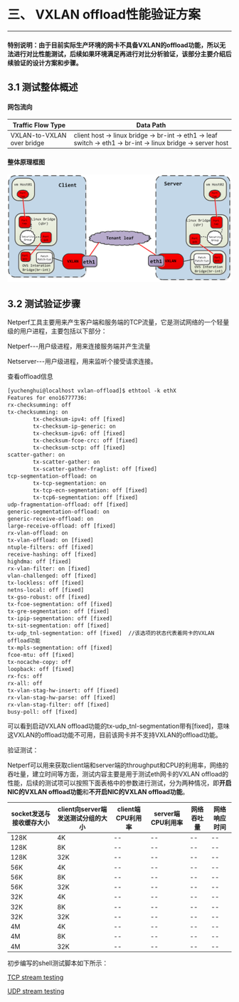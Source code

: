 # 三、 VXLAN offload性能验证方案

--------

####  **特别说明：由于目前实际生产环境的网卡不具备VXLAN的offload功能，所以无法进行对比性能测试，后续如果环境满足再进行对比分析验证，该部分主要介绍后续验证的设计方案和步骤。**


## **3.1 测试整体概述**


#### **网包流向**

| Traffic Flow Type         | Data Path                                                                                                    | 
| --------------------------| ----------------------------------------------------------------------------------------------------------   | 
|VXLAN-to-VXLAN over bridge | client host -> linux bridge -> br-int -> eth1 -> leaf switch -> eth1 -> br-int -> linux bridge -> server host|   


#### **整体原理框图**

![1](resources/experience.png)

## **3.2 测试验证步骤**

Netperf工具主要用来产生客户端和服务端的TCP流量，它是测试网络的一个轻量级的用户进程，主要包括以下部分：

Netperf---用户级进程，用来连接服务端并产生流量

Netserver---用户级进程，用来监听个接受请求连接。


查看offload信息

```
[yuchenghui@localhost vxlan-offload]$ ethtool -k ethX
Features for eno16777736:
rx-checksumming: off
tx-checksumming: on
        tx-checksum-ipv4: off [fixed]
		tx-checksum-ip-generic: on
        tx-checksum-ipv6: off [fixed]
		tx-checksum-fcoe-crc: off [fixed]
		tx-checksum-sctp: off [fixed]
scatter-gather: on
        tx-scatter-gather: on
		tx-scatter-gather-fraglist: off [fixed]
tcp-segmentation-offload: on
        tx-tcp-segmentation: on
		tx-tcp-ecn-segmentation: off [fixed]
		tx-tcp6-segmentation: off [fixed]
udp-fragmentation-offload: off [fixed]
generic-segmentation-offload: on
generic-receive-offload: on
large-receive-offload: off [fixed]
rx-vlan-offload: on
tx-vlan-offload: on [fixed]
ntuple-filters: off [fixed]
receive-hashing: off [fixed]
highdma: off [fixed]
rx-vlan-filter: on [fixed]
vlan-challenged: off [fixed]
tx-lockless: off [fixed]
netns-local: off [fixed]
tx-gso-robust: off [fixed]
tx-fcoe-segmentation: off [fixed]
tx-gre-segmentation: off [fixed]
tx-ipip-segmentation: off [fixed]
tx-sit-segmentation: off [fixed]
tx-udp_tnl-segmentation: off [fixed]  //该选项的状态代表着网卡的VXLAN offload功能
tx-mpls-segmentation: off [fixed]
fcoe-mtu: off [fixed]
tx-nocache-copy: off
loopback: off [fixed]
rx-fcs: off
rx-all: off
tx-vlan-stag-hw-insert: off [fixed]
rx-vlan-stag-hw-parse: off [fixed]
rx-vlan-stag-filter: off [fixed]
busy-poll: off [fixed]

```



可以看到启动VXLAN offload功能的tx-udp_tnl-segmentation带有[fixed]，意味这VXLAN的offload功能不可用，目前该网卡并不支持VXLAN的offload功能。

验证测试：

Netperf可以用来获取client端和server端的throughput和CPU的利用率，网络的吞吐量，建立时间等方面，测试内容主要是用于测试eth网卡的VXLAN offload的性能，后续的测试项可以按照下面表格中的参数进行测试，分为两种情况，即**开启NIC的VXLAN offload功能**和**不开启NIC的VXLAN offload功能**。


| socket发送与接收缓存大小|client向server端发送测试分组的大小|client端CPU利用率|server端CPU利用率|网络吞吐量|网络响应时间|
|-------------------------|--------------------------------- |-----------------|-----------------|--------- |------------|
|128K                     |4K                                |--               |--               |--        |--          |
|128K                     |8K                                |--               |--               |--        |--          |
|128K                     |32K                               |--               |--               |--        |--          |
|56K                      |4K                                |--               |--               |--        |--          |
|56K                      |8K                                |--               |--               |--        |--          |
|56K                      |32K                               |--               |--               |--        |--          |
|32K                      |4K                                |--               |--               |--        |--          |
|32K                      |8K                                |--               |--               |--        |--          |
|32K                      |32K                               |--               |--               |--        |--          |
|4M                       |4K                                |--               |--               |--        |--          |
|4M                       |8K                                |--               |--               |--        |--          |
|4M                       |32K                               |--               |--               |--        |--          |

初步编写的shell测试脚本如下所示：

[TCP stream testing](https://github.com/chenghuiyu/VxLAN-offload-shell/blob/master/netperf_tcp_stream.sh)

[UDP stream testing](https://github.com/chenghuiyu/VxLAN-offload-shell/blob/master/netperf_udp_stream.sh)


